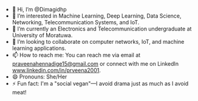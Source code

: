 - 👋 Hi, I’m @Dimagidhp
- 👀 I’m interested in Machine Learning, Deep Learning, Data Science, Networking, Telecommunication Systems, and IoT.
- 🌱 I’m currently an Electronics and Telecommunication undergraduate at University of Moratuwa.
- 💞️ I’m looking to collaborate on computer networks, IoT, and machine learning applications.
- 📫 How to reach me: You can reach me via email at praveenahennadige15@gmail.com or connect with me on LinkedIn www.linkedin.com/in/prveena2001.
- 😄 Pronouns: She/Her
- ⚡ Fun fact: I'm a "social vegan"—I avoid drama just as much as I avoid meat!

<!---
Dimagidhp/Dimagidhp is a ✨ special ✨ repository because its `README.md` (this file) appears on your GitHub profile.
You can click the Preview link to take a look at your changes.
--->
